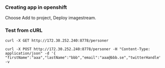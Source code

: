 
### Creating app in openshift ###

Choose Add to project, Deploy imagestream.


### Test from cURL ###
```
curl -X GET http://172.30.252.240:8778/personer

curl -X POST http://172.30.252.240:8778/personer -H "Content-Type: application/json" -d '{ "firstName":"aaa","lastName":"bbb","email":"aaa@bbb.se","twitterHandle":"akka"}' -v
```
